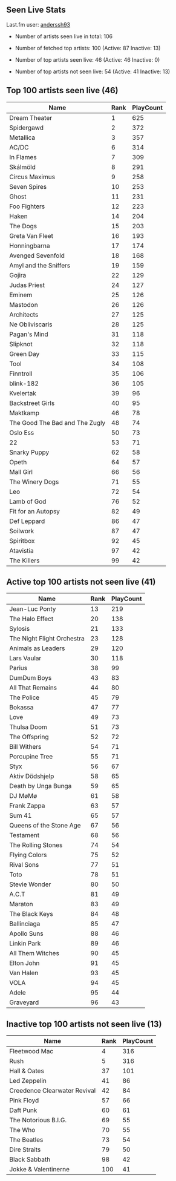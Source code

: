 ## Seen Live Stats

Last.fm user: [anderssh93](https://www.last.fm/user/anderssh93)

- Number of artists seen live in total: 106

- Number of fetched top artists: 100 (Active: 87 Inactive: 13)

- Number of top artists seen live: 46 (Active: 46 Inactive: 0)

- Number of top artists not seen live: 54 (Active: 41 Inactive: 13)

## Top 100 artists seen live (46)

Name                           | Rank | PlayCount
------------------------------ | ---- | ---------
Dream Theater                  | 1    | 625      
Spidergawd                     | 2    | 372      
Metallica                      | 3    | 357      
AC/DC                          | 6    | 314      
In Flames                      | 7    | 309      
Skálmöld                       | 8    | 291      
Circus Maximus                 | 9    | 258      
Seven Spires                   | 10   | 253      
Ghost                          | 11   | 231      
Foo Fighters                   | 12   | 223      
Haken                          | 14   | 204      
The Dogs                       | 15   | 203      
Greta Van Fleet                | 16   | 193      
Honningbarna                   | 17   | 174      
Avenged Sevenfold              | 18   | 168      
Amyl and the Sniffers          | 19   | 159      
Gojira                         | 22   | 129      
Judas Priest                   | 24   | 127      
Eminem                         | 25   | 126      
Mastodon                       | 26   | 126      
Architects                     | 27   | 125      
Ne Obliviscaris                | 28   | 125      
Pagan's Mind                   | 31   | 118      
Slipknot                       | 32   | 118      
Green Day                      | 33   | 115      
Tool                           | 34   | 108      
Finntroll                      | 35   | 106      
blink-182                      | 36   | 105      
Kvelertak                      | 39   | 96       
Backstreet Girls               | 40   | 95       
Maktkamp                       | 46   | 78       
The Good The Bad and The Zugly | 48   | 74       
Oslo Ess                       | 50   | 73       
22                             | 53   | 71       
Snarky Puppy                   | 62   | 58       
Opeth                          | 64   | 57       
Mall Girl                      | 66   | 56       
The Winery Dogs                | 71   | 55       
Leo                            | 72   | 54       
Lamb of God                    | 76   | 52       
Fit for an Autopsy             | 82   | 49       
Def Leppard                    | 86   | 47       
Soilwork                       | 87   | 47       
Spiritbox                      | 92   | 45       
Atavistia                      | 97   | 42       
The Killers                    | 99   | 42       

## Active top 100 artists not seen live (41)

Name                       | Rank | PlayCount
-------------------------- | ---- | ---------
Jean-Luc Ponty             | 13   | 219      
The Halo Effect            | 20   | 138      
Sylosis                    | 21   | 133      
The Night Flight Orchestra | 23   | 128      
Animals as Leaders         | 29   | 120      
Lars Vaular                | 30   | 118      
Parius                     | 38   | 99       
DumDum Boys                | 43   | 83       
All That Remains           | 44   | 80       
The Police                 | 45   | 79       
Bokassa                    | 47   | 77       
Love                       | 49   | 73       
Thulsa Doom                | 51   | 73       
The Offspring              | 52   | 72       
Bill Withers               | 54   | 71       
Porcupine Tree             | 55   | 71       
Styx                       | 56   | 67       
Aktiv Dödshjelp            | 58   | 65       
Death by Unga Bunga        | 59   | 65       
DJ MøMø                    | 61   | 58       
Frank Zappa                | 63   | 57       
Sum 41                     | 65   | 57       
Queens of the Stone Age    | 67   | 56       
Testament                  | 68   | 56       
The Rolling Stones         | 74   | 54       
Flying Colors              | 75   | 52       
Rival Sons                 | 77   | 51       
Toto                       | 78   | 51       
Stevie Wonder              | 80   | 50       
A.C.T                      | 81   | 49       
Maraton                    | 83   | 49       
The Black Keys             | 84   | 48       
Ballinciaga                | 85   | 47       
Apollo Suns                | 88   | 46       
Linkin Park                | 89   | 46       
All Them Witches           | 90   | 45       
Elton John                 | 91   | 45       
Van Halen                  | 93   | 45       
VOLA                       | 94   | 45       
Adele                      | 95   | 44       
Graveyard                  | 96   | 43       

## Inactive top 100 artists not seen live (13)

Name                         | Rank | PlayCount
---------------------------- | ---- | ---------
Fleetwood Mac                | 4    | 316      
Rush                         | 5    | 316      
Hall & Oates                 | 37   | 101      
Led Zeppelin                 | 41   | 86       
Creedence Clearwater Revival | 42   | 84       
Pink Floyd                   | 57   | 66       
Daft Punk                    | 60   | 61       
The Notorious B.I.G.         | 69   | 55       
The Who                      | 70   | 55       
The Beatles                  | 73   | 54       
Dire Straits                 | 79   | 50       
Black Sabbath                | 98   | 42       
Jokke & Valentinerne         | 100  | 41       
